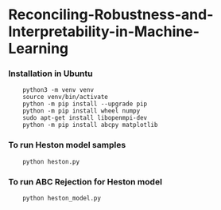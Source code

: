 # Reconciling-Robustness-and-Interpretability-in-Machine-Learning


### Installation in Ubuntu

        python3 -m venv venv
        source venv/bin/activate
        python -m pip install --upgrade pip
        python -m pip install wheel numpy
        sudo apt-get install libopenmpi-dev
        python -m pip install abcpy matplotlib

### To run Heston model samples

        python heston.py


### To run ABC Rejection for Heston model

        python heston_model.py
